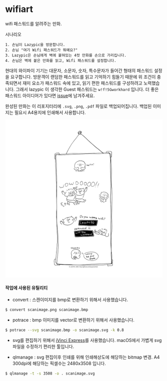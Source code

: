# wifiart
wifi 패스워드를 알려주는 만화.

시나리오

```
1. 손님이 Lazypic을 방문합니다.
2. 손님 "여기 Wifi 패스워드가 뭐예요?"
3. Lazypic은 손님에게 벽에 붙혀있는 4컷 만화를 손으로 가리킵니다.
4. 손님은 벽에 붙은 만화를 읽고, Wifi 패스워드를 설정합니다.
```

현대의 와이파이 기기는 대문자, 소문자, 숫자, 특수문자가 들어간 형태의 패스워드 설정을 요구합니다.
방문객이 랜덤한 패스워드를 읽고 기억하기 힘들기 때문에 위 조건이 충족되면서 
재미 요소가 패스워드 속에 있고, 읽기 편한 패스워드를 구성하려고 노력했습니다.
그래서 lazypic 이 생각한 Guest 패스워드는 `w!f!5Gworkhard` 입니다. 더 좋은 패스워드 아이디어가 있다면 [issue](https://github.com/lazypic/wifiart/issues)에 남겨주세요.

완성된 만화는 이 리포지터리에 `.svg`, `.png`, `.pdf` 파일로 백업되어집니다.
백업된 이미지는 필요시 A4용지에 인쇄해서 사용합니다.

![wifiart](wifi_art.png "Wifi Art")

#### 작업에 사용된 유틸리티
- convert : 스캔이미지를 bmp로 변환하기 위해서 사용했습니다.

```bash
$ convert scanimage.png scanimage.bmp
```

- potrace : bmp 이미지를 vector로 변환하기 위해서 사용했습니다.

```bash
$ potrace --svg scanimage.bmp -o scanimage.svg -k 0.8
```

- svg를 편집하기 위해서 [iVinci Express](https://itunes.apple.com/kr/app/ivinci-express/id607900811?mt=12)를 사용했습니다. macOS에서 가볍게 svg파일을 수정하기 편리한 툴입니다.

- qlmanage : svg 편집이후 인쇄를 위해 인쇄해상도에 해당하는 bitmap 변경. A4 300dpi에 해당하는 픽셀수는 2480x3508 입니다.

```bash
$ qlmanage -t -s 3508 -o . scanimage.svg
```
